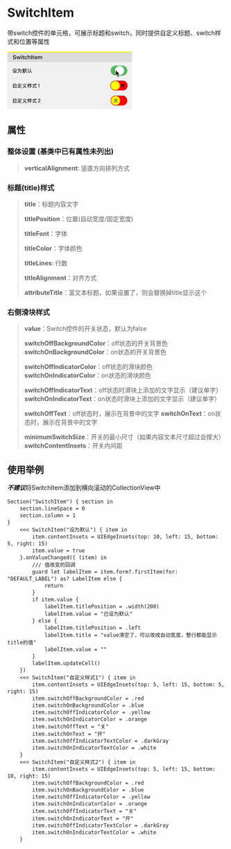 # SwitchItem

带switch控件的单元格，可展示标题和switch，同时提供自定义标题、switch样式和位置等属性

![](./SwitchItem.gif)

## 属性 

### 整体设置 (基类中已有属性未列出)

> **verticalAlignment**: 竖直方向排列方式

### 标题(title)样式

> **title**：标题内容文字
>
> **titlePosition**：位置(自动宽度/固定宽度)
>
> **titleFont**：字体
>
> **titleColor**：字体颜色
>
> **titleLines**: 行数
>
> **titleAlignment**：对齐方式
>
> **attributeTitle**：富文本标题，如果设置了，则会替换掉title显示这个

### 右侧滑块样式

>**value**：Switch控件的开关状态，默认为false
>
>**switchOffBackgroundColor**：off状态的开关背景色
>**switchOnBackgroundColor**：on状态的开关背景色
>
>**switchOffIndicatorColor**：off状态的滑块颜色
>**switchOnIndicatorColor**：on状态的滑块颜色
>
>**switchOffIndicatorText**：off状态时滑块上添加的文字显示（建议单字）
>**switchOnIndicatorText**：on状态时滑块上添加的文字显示（建议单字）
>
>**switchOffText**：off状态时，展示在背景中的文字
>**switchOnText**：on状态时，展示在背景中的文字
>
>**minimumSwitchSize**：开关的最小尺寸（如果内容文本尺寸超过会撑大）
>**switchContentInsets**：开关内间距


## 使用举例

***不建议***将SwitchItem添加到横向滚动的CollectionView中

```
Section("SwitchItem") { section in
    section.lineSpace = 0
    section.column = 1
}
    <<< SwitchItem("设为默认") { item in
        item.contentInsets = UIEdgeInsets(top: 10, left: 15, bottom: 5, right: 15)
        item.value = true
    }.onValueChanged({ (item) in
        /// 值改变的回调
        guard let labelItem = item.form?.firstItem(for: "DEFAULT_LABEL") as? LabelItem else {
            return
        }
        if item.value {
            labelItem.titlePosition = .width(200)
            labelItem.value = "已设为默认"
        } else {
            labelItem.titlePosition = .left
            labelItem.title = "value清空了，可以改成自动宽度，整行都能显示title的值"
            labelItem.value = ""
        }
        labelItem.updateCell()
    })
    <<< SwitchItem("自定义样式1") { item in
        item.contentInsets = UIEdgeInsets(top: 5, left: 15, bottom: 5, right: 15)
        item.switchOffBackgroundColor = .red
        item.switchOnBackgroundColor = .blue
        item.switchOffIndicatorColor = .yellow
        item.switchOnIndicatorColor = .orange
        item.switchOffText = "关"
        item.switchOnText = "开"
        item.switchOffIndicatorTextColor = .darkGray
        item.switchOnIndicatorTextColor = .white
    }
    <<< SwitchItem("自定义样式2") { item in
        item.contentInsets = UIEdgeInsets(top: 5, left: 15, bottom: 10, right: 15)
        item.switchOffBackgroundColor = .red
        item.switchOnBackgroundColor = .blue
        item.switchOffIndicatorColor = .yellow
        item.switchOnIndicatorColor = .orange
        item.switchOffIndicatorText = "关"
        item.switchOnIndicatorText = "开"
        item.switchOffIndicatorTextColor = .darkGray
        item.switchOnIndicatorTextColor = .white
    }
```



